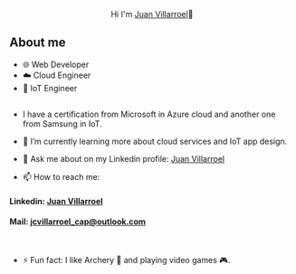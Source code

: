 <div align="center">
 <hi align="center">Hi I'm <a href="https://www.linkedin.com/in/juanvillarroelcapetillo/">Juan Villarroel</a>👋 </hi> 
</div>


## About me
- 🌐 Web Developer
- ☁️ Cloud Engineer
- 📲 IoT Engineer
  

##
-  I have a certification from Microsoft in Azure cloud and another one from Samsung in IoT. 
- 🌱 I’m currently learning more about cloud services and IoT app design. 
- 💬 Ask me about on my Linkedin profile: <a href="https://www.linkedin.com/in/juanvillarroelcapetillo/">Juan Villarroel</a>

- 📫 How to reach me: <br>
<h4> Linkedin: <a href="https://www.linkedin.com/in/juanvillarroelcapetillo/">Juan Villarroel</a></h4>

<h4> Mail: <a href="jcvillarroel_cap@outlook.com?Subject=Hi%20from%20Github">jcvillarroel_cap@outlook.com</a></h4>
<br>

- ⚡ Fun fact: I like Archery 🏹 and playing video games 🎮.

